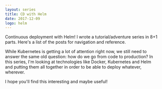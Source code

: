 ```yaml
---
layout: series
title: CD with Helm
date: 2017-12-09
logo: helm
---
```

Continuous deployment with Helm! I wrote a tutorial/adventure series in 8+1 parts.
Here's a list of the posts for navigation and reference.

While Kubernetes is getting a lot of attention right now, we still need to
answer the same old question: how do we go from code to production? In this
series, I'm looking at technologies like Docker, Kubernetes and Helm and putting
them all together in order to be able to deploy whatever, wherever.

I hope you'll find this interesting and maybe useful!
